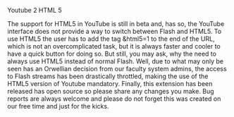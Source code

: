 Youtube 2 HTML 5

The support for HTML5 in YouTube is still in beta and, has so, the YouTube interface does not provide a way to switch between Flash and HTML5. To use HTML5 the user has to add the tag &html5=1 to the end of the URL, which is not an overcomplicated task, but it is always faster and cooler to have a quick button for doing so.
But still, you may ask, why the need to always use HTML5 instead of normal Flash. Well, due to what may only be seen has an Orwellian decision from our faculty system admins, the access to Flash streams has been drastically throttled, making the use of the HTML5 version of Youtube mandatory.
Finally, this extension has been released has open source so please share any changes you make. Bug reports are always welcome and please do not forget this was created on our free time and just for the kicks.
